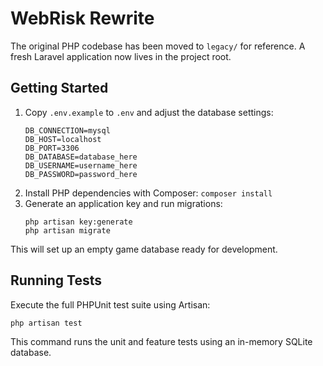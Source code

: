 # WebRisk Rewrite

The original PHP codebase has been moved to `legacy/` for reference.
A fresh Laravel application now lives in the project root.

## Getting Started

1. Copy `.env.example` to `.env` and adjust the database settings:
   ```
   DB_CONNECTION=mysql
   DB_HOST=localhost
   DB_PORT=3306
   DB_DATABASE=database_here
   DB_USERNAME=username_here
   DB_PASSWORD=password_here
   ```
2. Install PHP dependencies with Composer:
   `composer install`
3. Generate an application key and run migrations:
   ```
   php artisan key:generate
   php artisan migrate
   ```

This will set up an empty game database ready for development.

## Running Tests

Execute the full PHPUnit test suite using Artisan:

```
php artisan test
```

This command runs the unit and feature tests using an in-memory SQLite database.
